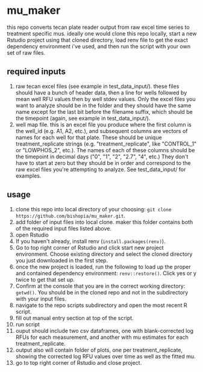 # mu_maker
this repo converts tecan plate reader output from raw excel time series to treatment specific mus. ideally one would clone this repo locally, start a new Rstudio project using that cloned directory, load renv file to get the exact dependency environment i've used, and then run the script with your own set of raw files.

## required inputs
1. raw tecan excel files (see example in test_data_input/). these files should have a bunch of header data, then a line for wells followed by mean well RFU values then by well stdev values. Only the excel files you want to analyze should be in the folder and they should have the same name except for the last bit before the filename suffix, which should be the timepoint (again, see example in test_data_input/). 
2. well map file. this is an excel file you produce where the first column is the well_id (e.g. A1, A2, etc.), and subsequent columns are vectors of names for each well for that plate. These should be unique treatment_replicate strings (e.g. "treatment_replicate", like "CONTROL_1" or "LOWPHOS_2", etc.). The names of each of these columns should be the timepoint in decimal days ("0", "1", "2", "2.7", "4", etc.) They don't have to start at zero but they should be in order and correspond to the raw excel files you're attempting to analyze. See test_data_input/ for examples. 

## usage
1. clone this repo into local directory of your choosing: `git clone https://github.com/bishopia/mu_maker.git`.
2. add folder of input files into local clone. maker this folder contains both of the required input files listed above.
3. open Rstudio
4. If you haven't already, install renv (`install.packages(renv)`).
5. Go to top right corner of Rstudio and click start new project environment. Choose existing directory and select the cloned directory you just downloaded in the first step.
6. once the new project is loaded, run the following to load up the proper and contained dependency environment: `renv::restore()`. Click yes or y twice to get that set up.
7. Confirm at the console that you are in the correct working directory: `getwd()`. You should be in the cloned repo and not in the subdirectory with your input files.
8. navigate to the repo scripts subdirectory and open the most recent R script.
9. fill out manual entry section at top of the script.
10. run script
11. ouput should include two csv dataframes, one with blank-corrected log RFUs for each measurement, and another with mu estimates for each treatment_replicate.
12. output also will contain folder of plots, one per treatment_replicate, showing the corrected log RFU values over time as well as the fitted mu.
13. go to top right corner of Rstudio and close project. 
